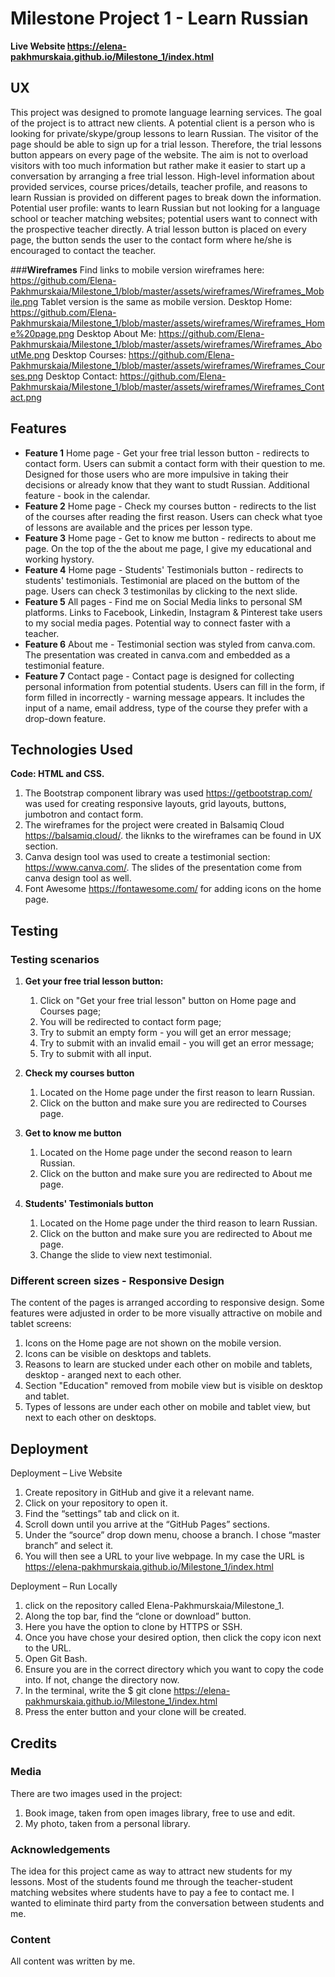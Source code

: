 
# **Milestone Project 1 - Learn Russian**
**Live Website https://elena-pakhmurskaia.github.io/Milestone_1/index.html**

## **UX**
This project was designed to promote language learning services. The goal of the project is to attract new clients. 
A potential client is a person who is looking for private/skype/group lessons to learn Russian. 
The visitor of the page should be able to sign up for a trial lesson. Therefore, the trial lessons button appears on every page of the website. 
The aim is not to overload visitors with too much information but rather make it easier to start up a conversation by arranging a free trial lesson. 
High-level information about provided services, course prices/details, teacher profile, and reasons to learn Russian is provided on different pages to break down the information.
Potential user profile: wants to learn Russian but not looking for a language school or teacher matching websites; potential users want to connect with the prospective teacher directly. 
A trial lesson button is placed on every page, the button sends the user to the contact form where he/she is encouraged to contact the teacher.

###**Wireframes**
Find links to mobile version wireframes here: https://github.com/Elena-Pakhmurskaia/Milestone_1/blob/master/assets/wireframes/Wireframes_Mobile.png
Tablet version is the same as mobile version.
Desktop Home: https://github.com/Elena-Pakhmurskaia/Milestone_1/blob/master/assets/wireframes/Wireframes_Home%20page.png
Desktop About Me: https://github.com/Elena-Pakhmurskaia/Milestone_1/blob/master/assets/wireframes/Wireframes_AboutMe.png
Desktop Courses: https://github.com/Elena-Pakhmurskaia/Milestone_1/blob/master/assets/wireframes/Wireframes_Courses.png
Desktop Contact: https://github.com/Elena-Pakhmurskaia/Milestone_1/blob/master/assets/wireframes/Wireframes_Contact.png

## **Features**
* **Feature 1** Home page - Get your free trial lesson button - redirects to contact form. Users can submit a contact form with their question to me. Designed for those users who are more impulsive in taking their decisions or already know that they want to studt Russian. Additional feature - book in the calendar. 
* **Feature 2** Home page - Check my courses button - redirects to the list of the courses after reading the first reason. Users can check what tyoe of lessons are available and the prices per lesson type.
* **Feature 3** Home page - Get to know me button - redirects to about me page. On the top of the the about me page, I give my educational and working hystory. 
* **Feature 4** Home page - Students' Testimonials button - redirects to students' testimonials. Testimonial are placed on the buttom of the page. Users can check 3 testimonilas by clicking to the next slide.
* **Feature 5** All pages - Find me on Social Media links to personal SM platforms. Links to Facebook, Linkedin, Instagram & Pinterest take users to my social media pages. Potential way to connect faster with a teacher.
* **Feature 6** About me - Testimonial section was styled from canva.com. The presentation was created in canva.com and embedded as a testimonial feature.
* **Feature 7** Contact page - Contact page is designed for collecting personal information from potential students. Users can fill in the form, if form filled in incorrectly - warning message appears. It includes the input of a name, email address, type of the course they prefer with a drop-down feature.


## **Technologies Used**

**Code: HTML and CSS.**
1. The Bootstrap component library was used https://getbootstrap.com/ was used for creating responsive layouts, grid layouts, buttons, jumbotron and contact form. 
2. The wireframes for the project were created in Balsamiq Cloud https://balsamiq.cloud/. the liknks to the wireframes can be found in UX section.
3. Canva design tool was used to create a testimonial section: https://www.canva.com/. The slides of the presentation come from canva design tool as well. 
4. Font Awesome https://fontawesome.com/ for adding icons on the home page. 

## **Testing**

### **Testing scenarios**
1. **Get your free trial lesson button:**
    1. Click on "Get your free trial lesson" button on Home page and Courses page;
    1. You will be redirected to contact form page;
    1. Try to submit an empty form - you will get an error message;
    1. Try to submit with an invalid email - you will get an error message;
    1. Try to submit with all input.

2. **Check my courses button**
    1. Located on the Home page under the first reason to learn Russian. 
    1. Click on the button and make sure you are redirected to Courses page.

3. **Get to know me button**
    1. Located on the Home page under the second reason to learn Russian. 
    1. Click on the button and make sure you are redirected to About me page.

4. **Students' Testimonials button**
    1. Located on the Home page under the third reason to learn Russian. 
    1. Click on the button and make sure you are redirected to About me page.
    1. Change the slide to view next testimonial.

### **Different screen sizes - Responsive Design**
The content of the pages is arranged according to responsive design. Some features were adjusted in order to be more visually attractive on mobile and tablet screens:
1. Icons on the Home page are not shown on the mobile version. 
1. Icons can be visible on desktops and tablets. 
1. Reasons to learn are stucked under each other on mobile and tablets, desktop - aranged next to each other.
1. Section "Education" removed from mobile view but is visible on desktop and tablet.
1. Types of lessons are under each other on mobile and tablet view, but next to each other on desktops.

## **Deployment**
Deployment – Live Website

1. Create repository in GitHub and give it a relevant name.
2. Click on your repository to open it.
3. Find the “settings” tab and click on it.
4. Scroll down until you arrive at the “GitHub Pages” sections.
5. Under the “source” drop down menu, choose a branch. I chose “master branch” and select it.
6. You will then see a URL to your live webpage. In my case the URL is https://elena-pakhmurskaia.github.io/Milestone_1/index.html
 
Deployment – Run Locally

1. click on the repository called Elena-Pakhmurskaia/Milestone_1.
2. Along the top bar, find the “clone or download” button.
3. Here you have the option to clone by HTTPS or SSH.
4. Once you have chose your desired option, then click the copy icon next to the URL.
5. Open Git Bash.
6. Ensure you are in the correct directory which you want to copy the code into. If not, change the directory now.
7. In the terminal, write the $ git clone https://elena-pakhmurskaia.github.io/Milestone_1/index.html
8. Press the enter button and your clone will be created.

## **Credits**
### **Media**
There are two images used in the project:
1. Book image, taken from open images library, free to use and edit.
2. My photo, taken from a personal library.

### **Acknowledgements**
The idea for this project came as way to attract new students for my lessons. Most of the students found me through the teacher-student matching websites where students have to pay a fee to contact me. I wanted to eliminate third party from the conversation between students and me.

### **Content**
All content was written by me.



